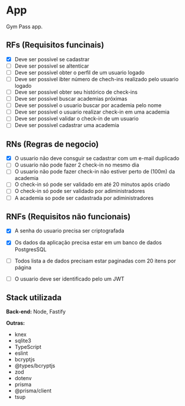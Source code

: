 # App

Gym Pass app.

## RFs (Requisitos funcinais)

- [X] Deve ser possivel se cadastrar 
- [ ] Deve ser possivel se altenticar
- [ ] Deve ser possivel obter o perfil de um usuario logado
- [ ] Deve ser possivel ibter número de chech-ins realizado pelo usuario logado
- [ ] Deve ser possivel obter seu histórico de check-ins
- [ ] Deve ser possivel buscar academias próximas 
- [ ] Deve ser possivel o usuario buscar por academia pelo nome
- [ ] Deve ser possivel o usuario realizar check-in em uma academia
- [ ] Deve ser possivel validar o check-in de um usuario 
- [ ] Deve ser possivel cadastrar uma academia

## RNs (Regras de negocio)

- [X] O usuario não deve consguir se cadastrar com um e-mail duplicado
- [ ] O usuario não pode fazer 2 check-in no mesmo dia
- [ ] O usuario não pode fazer check-in não estiver perto de (100m) da academia
- [ ] O check-in só pode ser validado em até 20 minutos após criado
- [ ] O check-in só pode ser validado por adiministradores
- [ ] A academia so pode ser cadastrada por adiministradores

## RNFs (Requisitos não funcionais)

- [X] A senha do usuario precisa ser criptografada
- [X] Os dados da aplicação precisa estar em um banco de dados PostgresSQL
- [ ] Todos lista a de dados precisam estar paginadas com 20 itens por página
- [ ] O usuario deve ser identificado pelo um JWT


## Stack utilizada


**Back-end:** Node, Fastify

**Outras:**

- knex
- sqlite3
- TypeScript
- eslint
- bcryptjs 
- @types/bcryptjs 
- zod
- dotenv
- prisma
- @prisma/client
- tsup


